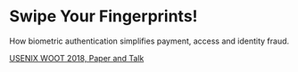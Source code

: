 # Swipe Your Fingerprints!
How biometric authentication simplifies payment, access and identity fraud.

[USENIX WOOT 2018, Paper and Talk](https://goo.gl/xQLu5Q)
